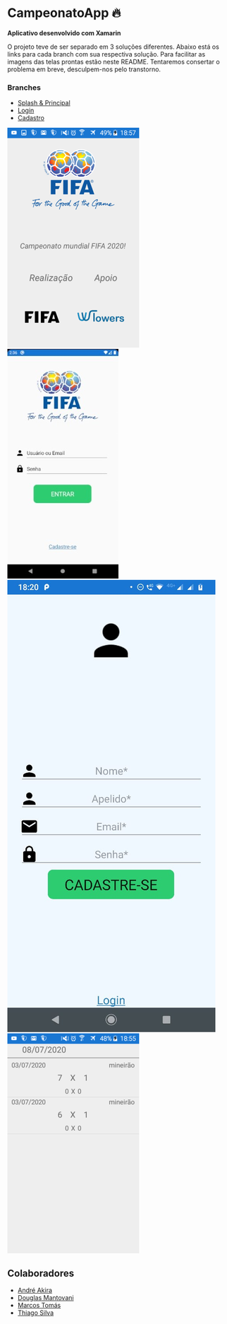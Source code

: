 # CampeonatoApp :fire:

**Aplicativo desenvolvido com Xamarin**

O projeto teve de ser separado em 3 soluções diferentes. Abaixo está os links para cada branch com sua respectiva solução.
Para facilitar as imagens das telas prontas estão neste README. Tentaremos consertar o problema em breve, desculpem-nos pelo transtorno.

### Branches

- [Splash & Principal](https://github.com/marcostomas/CampeonatoApp/tree/Douglas-Principal-Splash "Nome da Pasta onde está o projeto: WTowerAndroid-Douglas")
- [Login](https://github.com/marcostomas/CampeonatoApp/tree/Login "Nome da pasta onde está o projeto: Campeonato_App")
- [Cadastro](https://github.com/marcostomas/CampeonatoApp/tree/marcos "Nome da Pasta onde está o projeto: Campeonato_App")

![Splash](./telas/Splash.png "Splash")
![Login](./telas/Login.jpeg "Login")
![Cadastro](./telas/Cadastro.jpg "Cadastro")
![Principal](./telas/Principal.png "Principal")


## Colaboradores

- [André Akira](https://github.com/DevAndreAkira "André Akira")
- [Douglas Mantovani](https://github.com/Douglasmantovani "Douglas Mantovani")
- [Marcos Tomás](https://github.com/marcostomas "Marcos Tomás")
- [Thiago Silva](https://github.com/Thihenriquesilva "Thiago Silva")
